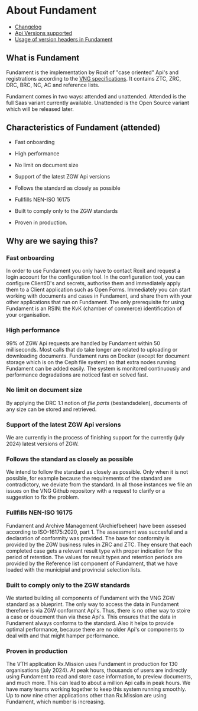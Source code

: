 # About Fundament

- [Changelog](./CHANGELOG.md)
- [Api Versions supported](./ApiVersions.md)
- [Usage of version headers in Fundament](./VersionHeader.md)

## What is Fundament

Fundament is the implementation by Roxit of "case oriented" Api's and registrations according to the [VNG specifications](<https://vng-realisatie.github.io/gemma-zaken/standaard/>).
It contains ZTC, ZRC, DRC, BRC, NC, AC and reference lists.

Fundament comes in two ways: attended and unattended. Attended is the full Saas variant currently available. Unattended is the Open Source variant which will be released later. 

## Characteristics of Fundament (attended)
- Fast onboarding
  
- High performance

- No limit on document size

- Support of the latest ZGW Api versions

- Follows the standard as closely as possible

- Fullfills NEN-ISO 16175

- Built to comply only to the ZGW standards

- Proven in production.

## Why are we saying this?
### Fast onboarding
In order to use Fundament you only have to contact Roxit and request a login account for the configuration tool. In the configuration tool, you can configure ClientID's and secrets, authorise them and  immediately apply them to a Client application such as Open Forms. Immediately you can start working with documents and cases in Fundament, and share them with your other applications that run on Fundament. The only prerequisite for using Fundament is an RSIN: the KvK (chamber of commerce) identification of your organisation. 
  
### High performance
99% of ZGW Api requests are handled by Fundament within 50 milliseconds. Most calls that do take longer are related to uploading or downloading documents. Fundament runs on Docker (except for document storage which is on the Ceph file system) so that extra nodes running Fundament can be added easily. The system is monitored continuously and performance degradations are noticed fast en solved fast.

### No limit on document size
By applying the DRC 1.1 notion of <em>file parts</em> (bestandsdelen), documents of any size can be stored and retrieved.

### Support of the latest ZGW Api versions
We are currently in the process of finishing support for the currently (july 2024) latest versions of ZGW.  

### Follows the standard as closely as possible
We intend to follow the standard as closely as possible. Only when it is not possible, for example because the requirements of the standard are contradictory, we deviate from the standard.
In all those instances we file an issues on the VNG Github repository with a request to clarify or a suggestion to fix the problem. 

### Fullfills NEN-ISO 16175
Fundament and Archive Management</em> (Archiefbeheer) have been assesed according to ISO-16175:2020, part 1. The assessment was succesful and a declaration of conformity was provided. The base for conformity is provided by the ZGW business rules in ZRC and ZTC. They ensure that each completed case gets a relevant result type with proper indication for the period of retention. The values for result types and retention periods are provided by the Reference list component of Fundament, that we have loaded with the municipial and provincial selection lists.       

### Built to comply only to the ZGW standards
We started building all components of Fundament with the VNG ZGW standard as a blueprint. The only way to access the data in Fundament therefore is via ZGW conformant Api's. Thus, there is no other way to stoire a case or doucment than via these Api's. This ensures that the data in Fundament always conforms to the standard. Also it helps to provide optimal performance, because there are no older Api's or components to deal with and that might hamper performance.  

### Proven in production
The VTH application Rx.Mission uses Fundament in production for 130 organisations (july 2024). At peak hours, thousands of users are indirectly using Fundament to read and store case information, to preview documents, and much more. This can lead to about a million Api calls in peak hours. We have many teams working together to keep this system running smoothly. Up to now nine other applications other than Rx.Mission are using Fundament, which number is increasing.   
